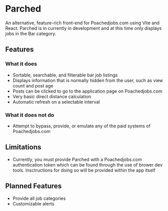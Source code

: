 # Parched

An alternative, feature-rich front-end for Poachedjobs.com using Vite and React. Parched is in currently in development and at this time only displays jobs in the Bar category.


## Features
### What it does
- Sortable, searchable, and filterable bar job listings
- Displays information that is normally hidden from the user, such as view count and post age
- Posts can be clicked to go to the application page on Poachedjobs.com
- Very basic direct distance calculation
- Automatic refresh on a selectable interval

### What it does not do
- Attempt to bypass, provide, or emulate any of the paid systems of Poachedjobs.com

## Limitations
- Currently, you must provide Parched with a Poachedjobs.com authentication token which can be found through the use of brower dev tools. Insctructions for doing so will be provided within the app itself

## Planned Features
- Provide all job categories
- Customizable alerts
